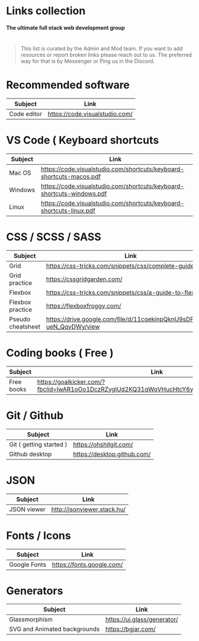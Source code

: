 # Links collection
#### The ultimate full stack web development group
#
#

> This list is curated by the Admin and Mod team. If you want to add resources or report broken links please reach out to us.
> The preferred way for that is by Messenger or Ping us in the Discord.
#
#


# Recommended software
| Subject | Link |
| ------ | ------ |
| Code editor  | https://code.visualstudio.com/ |

# VS Code ( Keyboard shortcuts
| Subject | Link |
| ------ | ------ |
| Mac OS  | https://code.visualstudio.com/shortcuts/keyboard-shortcuts-macos.pdf  |
| Windows  | https://code.visualstudio.com/shortcuts/keyboard-shortcuts-windows.pdf  |
| Linux  | https://code.visualstudio.com/shortcuts/keyboard-shortcuts-linux.pdf  |

# CSS / SCSS / SASS
| Subject | Link |
| ------ | ------ |
| Grid | https://css-tricks.com/snippets/css/complete-guide-grid/ |
| Grid practice | https://cssgridgarden.com/ |
| Flexbox | https://css-tricks.com/snippets/css/a-guide-to-flexbox/ |
| Flexbox practice | https://flexboxfroggy.com/ |
| Pseudo cheatsheet | https://drive.google.com/file/d/11cqekinpQknU9sDFddJ7c-ueN_QqyDWy/view |

# Coding books ( Free )
| Subject | Link |
| ------ | ------ |
| Free books | https://goalkicker.com/?fbclid=IwAR1oOo1DczRZygIUd2KQ31qWqVHucHtcY6ylYVcj7pzFKGrwKFbXE_icumw |

# Git / Github
| Subject | Link |
| ------ | ------ |
| Git ( getting started ) | https://ohshitgit.com/ |
| Github desktop | https://desktop.github.com/ |

# JSON
| Subject | Link |
| ------ | ------ |
|JSON viewer | http://jsonviewer.stack.hu/ |

# Fonts / Icons
| Subject | Link |
| ------ | ------ |
| Google Fonts | https://fonts.google.com/ |

# Generators
| Subject | Link |
| ------ | ------ |
| Glassmorphism  | https://ui.glass/generator/ |
| SVG and Animated backgrounds  | https://bgjar.com/ |






